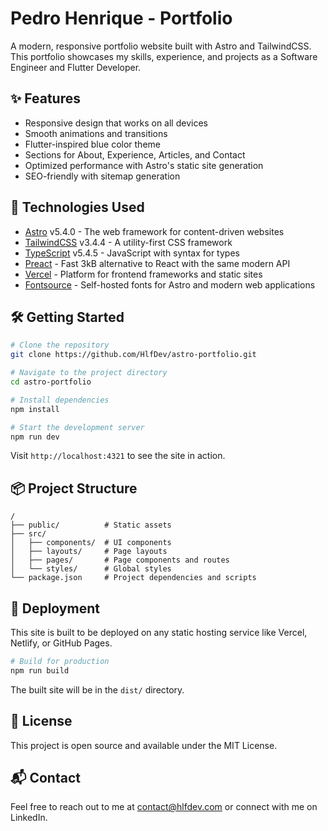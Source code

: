 # Pedro Henrique - Portfolio

A modern, responsive portfolio website built with Astro and TailwindCSS. This portfolio showcases my skills, experience, and projects as a Software Engineer and Flutter Developer.

## ✨ Features

* Responsive design that works on all devices
* Smooth animations and transitions
* Flutter-inspired blue color theme
* Sections for About, Experience, Articles, and Contact
* Optimized performance with Astro's static site generation
* SEO-friendly with sitemap generation

## 🚀 Technologies Used

* [Astro](https://astro.build/) v5.4.0 - The web framework for content-driven websites
* [TailwindCSS](https://tailwindcss.com/) v3.4.4 - A utility-first CSS framework
* [TypeScript](https://www.typescriptlang.org/) v5.4.5 - JavaScript with syntax for types
* [Preact](https://preactjs.com/) - Fast 3kB alternative to React with the same modern API
* [Vercel](https://vercel.com/) - Platform for frontend frameworks and static sites
* [Fontsource](https://fontsource.org/) - Self-hosted fonts for Astro and modern web applications

## 🛠️ Getting Started

```bash
# Clone the repository
git clone https://github.com/HlfDev/astro-portfolio.git

# Navigate to the project directory
cd astro-portfolio

# Install dependencies
npm install

# Start the development server
npm run dev
```

Visit `http://localhost:4321` to see the site in action.

## 📦 Project Structure

```
/
├── public/          # Static assets
├── src/
│   ├── components/  # UI components
│   ├── layouts/     # Page layouts
│   ├── pages/       # Page components and routes
│   └── styles/      # Global styles
└── package.json     # Project dependencies and scripts
```

## 🚢 Deployment

This site is built to be deployed on any static hosting service like Vercel, Netlify, or GitHub Pages.

```bash
# Build for production
npm run build
```

The built site will be in the `dist/` directory.

## 📄 License

This project is open source and available under the MIT License.

## 📬 Contact

Feel free to reach out to me at contact@hlfdev.com or connect with me on LinkedIn.
